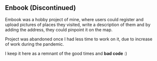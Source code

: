 ## Enbook (Discontinued)

Embook was a hobby project of mine, where users could register and upload pictures of places they visited, write a description of them and by adding the address, they could pinpoint it on the map. 

Project was abandoned once I had less time to work on it, due to increase of work during the pandemic. 

I keep it here as a remnant of the good times and **bad code** :)
